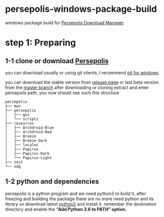 # persepolis-windows-package-build
windows package build for [Persepolis Download Manager]('https://github.com/persepolisdm/persepolis')

# step 1: Preparing
## 1-1 clone or download [Persepolis]('https://github.com/persepolisdm/persepolis')

you can download usually or using git clients, I recommend [git for windows]('https://git-scm.com/download/win')

you can download the stable version from [release page]('https://github.com/persepolisdm/persepolis/releases') or last beta version from the [master branch]('https://github.com/persepolisdm/persepolis/archive/master.zip') after downloading or cloning extract and enter persepolis path, you now should see such this structure
```
persepolis
├── man
├── persepolis
│   ├── gui
│   └── scripts
├── resources
│   ├── Archdroid-Blue
│   ├── Archdroid-Red
│   ├── Breeze
│   ├── Breeze-Dark
│   ├── locales
│   ├── Papirus
│   ├── Papirus-Dark
│   └── Papirus-Light
├── test
└── xdg
```
## 1-2 python and dependencies
persepolis is a python program and we need python3 to build it, after freezing and building the package there are no more need python and its library
so download latest [python3]('https://www.python.org/downloads/windows/') and install it.
remember the destination directory and enable the **“Add Python 3.6 to PATH” option.**
